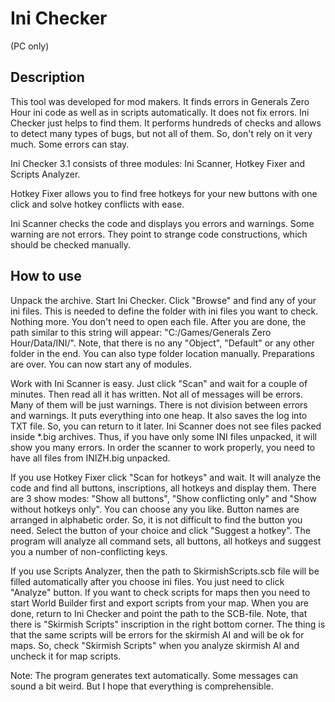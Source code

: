 # Ini Checker
(PC only)

## Description

This tool was developed for mod makers. It finds errors in Generals Zero Hour ini code as well as in scripts automatically. It does not fix errors. Ini Checker just helps to find them. It performs hundreds of checks and allows to detect many types of bugs, but not all of them. So, don't rely on it very much. Some errors can stay.

Ini Checker 3.1 consists of three modules: Ini Scanner, Hotkey Fixer and Scripts Analyzer.

Hotkey Fixer allows you to find free hotkeys for your new buttons with one click and solve hotkey conflicts with ease.

Ini Scanner checks the code and displays you errors and warnings. Some warning are not errors. They point to strange code constructions, which should be checked manually.

## How to use

Unpack the archive. Start Ini Checker. Click "Browse" and find any of your ini files. This is needed to define the folder with ini files you want to check. Nothing more. You don't need to open each file. After you are done, the path similar to this string will appear: "C:/Games/Generals Zero Hour/Data/INI/". Note, that there is no any "Object", "Default" or any other folder in the end. You can also type folder location manually. Preparations are over. You can now start any of modules.

Work with Ini Scanner is easy. Just click "Scan" and wait for a couple of minutes. Then read all it has written. Not all of messages will be errors. Many of them will be just warnings. There is not division between errors and warnings. It puts everything into one heap. It also saves the log into TXT file. So, you can return to it later. Ini Scanner does not see files packed inside *.big archives. Thus, if you have only some INI files unpacked, it will show you many errors. In order the scanner to work properly, you need to have all files from INIZH.big unpacked.

If you use Hotkey Fixer click "Scan for hotkeys" and wait. It will analyze the code and find all buttons, inscriptions, all hotkeys and display them. There are 3 show modes: "Show all buttons", "Show conflicting only" and "Show without hotkeys only". You can choose any you like. Button names are arranged in alphabetic order. So, it is not difficult to find the button you need. Select the button of your choice and click "Suggest a hotkey". The program will analyze all command sets, all buttons, all hotkeys and suggest you a number of non-conflicting keys.

If you use Scripts Analyzer, then the path to SkirmishScripts.scb file will be filled automatically after you choose ini files. You just need to click "Analyze" button. If you want to check scripts for maps then you need to start World Builder first and export scripts from your map. When you are done, return to Ini Checker and point the path to the SCB-file. Note, that there is "Skirmish Scripts" inscription in the right bottom corner. The thing is that the same scripts will be errors for the skirmish AI and will be ok for maps. So, check "Skirmish Scripts" when you analyze skirmish AI and uncheck it for map scripts.

Note:
The program generates text automatically. Some messages can sound a bit weird. But I hope that everything is comprehensible.
